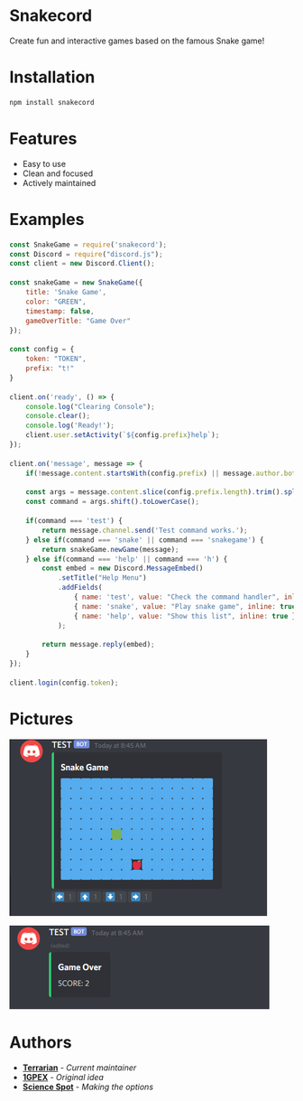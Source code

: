 # Snakecord

Create fun and interactive games based on the famous Snake game!

# Installation

```bash
npm install snakecord
```

# Features
- Easy to use
- Clean and focused
- Actively maintained


# Examples

```js
const SnakeGame = require('snakecord');
const Discord = require("discord.js");
const client = new Discord.Client();

const snakeGame = new SnakeGame({
    title: 'Snake Game',
    color: "GREEN",
    timestamp: false,
    gameOverTitle: "Game Over"
});

const config = {
    token: "TOKEN",
    prefix: "t!"
}

client.on('ready', () => {
    console.log("Clearing Console");
    console.clear();
    console.log('Ready!');
    client.user.setActivity(`${config.prefix}help`);
});

client.on('message', message => {
	if(!message.content.startsWith(config.prefix) || message.author.bot) return;

	const args = message.content.slice(config.prefix.length).trim().split(/ +/);
	const command = args.shift().toLowerCase();

	if(command === 'test') {
		return message.channel.send('Test command works.');
	} else if(command === 'snake' || command === 'snakegame') {
		return snakeGame.newGame(message);
	} else if(command === 'help' || command === 'h') {
        const embed = new Discord.MessageEmbed()
            .setTitle("Help Menu")
            .addFields(
                { name: 'test', value: "Check the command handler", inline: true },
                { name: 'snake', value: "Play snake game", inline: true },
                { name: 'help', value: "Show this list", inline: true }
            );

        return message.reply(embed);
    }
});

client.login(config.token);
```

# Pictures
![1](/images/1.PNG)

![2](/images/2.PNG)

# Authors
* **[Terrarian](https://github.com/Terra-rian/snakecord)** - *Current maintainer*
* **[1GPEX](https://github.com/1GPEX)** - *Original idea*
* **[Science Spot](https://github.com/Scientific-Guy)** - *Making the options* 
